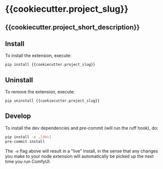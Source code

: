 # {{cookiecutter.project_slug}}

## {{cookiecutter.project_short_description}}

## Install

To install the extension, execute:

```bash
pip install {{cookiecutter.project_slug}}
```

## Uninstall

To remove the extension, execute:

```bash
pip uninstall {{cookiecutter.project_slug}}
```

## Develop

To install the dev dependencies and pre-commit (will run the ruff hook), do:

```bash
pip install -e .[dev]
pre-commit install
```

The `-e` flag above will result in a "live" install, in the sense that any changes you make to your node extension will automatically be picked up the next time you run ComfyUI.
